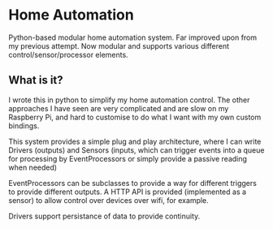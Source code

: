 # Home Automation
Python-based modular home automation system. Far improved upon from my previous attempt. Now modular and supports various different control/sensor/processor elements.

## What is it?
I wrote this in python to simplify my home automation control. The other approaches I have seen are very complicated and are slow on my Raspberry Pi, and hard to customise to do what I want with my own custom bindings.

This system provides a simple plug and play architecture, where I can write Drivers (outputs) and Sensors (inputs, which can trigger events into a queue for processing by EventProcessors or simply provide a passive reading when needed)

EventProcessors can be subclasses to provide a way for different triggers to provide different outputs. A HTTP API is provided (implemented as a sensor) to allow control over devices over wifi, for example.

Drivers support persistance of data to provide continuity.
